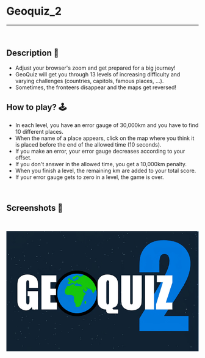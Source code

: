 # **Geoquiz_2** 

---

<br>

## **Description 📃**
- Adjust your browser's zoom and get prepared for a big journey!
- GeoQuiz will get you through 13 levels of increasing difficulty and varying challenges (countries, capitols, famous places, ...).
- Sometimes, the fronteers disappear and the maps get reversed!

## **How to play? 🕹️**
- In each level, you have an error gauge of 30,000km and you have to find 10 different places. 
- When the name of a place appears, click on the map where you think it is placed before the end of the allowed time (10 seconds).
- If you make an error, your error gauge decreases according to your offset.
- If you don't answer in the allowed time, you get a 10,000km penalty.
- When you finish a level, the remaining km are added to your total score.
- If your error gauge gets to zero in a level, the game is over.

<br>

## **Screenshots 📸**

<br>

![image](../../assets/images/Geoquiz_2.jpg)

<br>

